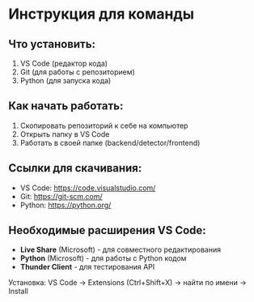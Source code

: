 # Инструкция для команды

## Что установить:
1. VS Code (редактор кода)
2. Git (для работы с репозиторием)
3. Python (для запуска кода)

## Как начать работать:
1. Скопировать репозиторий к себе на компьютер
2. Открыть папку в VS Code
3. Работать в своей папке (backend/detector/frontend)

## Ссылки для скачивания:
- VS Code: https://code.visualstudio.com/
- Git: https://git-scm.com/
- Python: https://python.org/

## Необходимые расширения VS Code:
- **Live Share** (Microsoft) - для совместного редактирования
- **Python** (Microsoft) - для работы с Python кодом
- **Thunder Client** - для тестирования API

Установка: VS Code → Extensions (Ctrl+Shift+X) → найти по имени → Install

